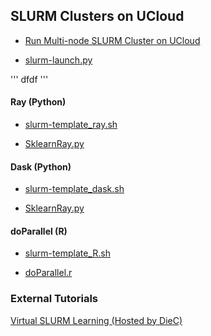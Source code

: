 ## SLURM Clusters on UCloud 

- [Run Multi-node SLURM Cluster on UCloud](https://github.com/CBS-HPC/UCloud_SlurmCluster/blob/main/SLURM.ipynb)

- [slurm-launch.py](SLURM_deployment/slurm-launch.py)


'''
dfdf
'''

#### Ray (Python)
- [slurm-template_ray.sh](SLURM_deployment/slurm-template_ray.sh)

- [SklearnRay.py](SLURM_scripts/SklearnRay.py)

#### Dask (Python)

- [slurm-template_dask.sh](SLURM_deployment/slurm-template_dask.sh)

- [SklearnRay.py](SLURM_scripts/SklearnRay.py)

#### doParallel (R)

- [slurm-template_R.sh](SLURM_deployment/slurm-template_R.sh)

- [doParallel.r](SLURM_scripts/doParallel.r)


### External Tutorials

[Virtual SLURM Learning (Hosted by DieC)](https://deic.dk/en/news/2022-11-21/virtual-slurm-learning-environment-ready)
